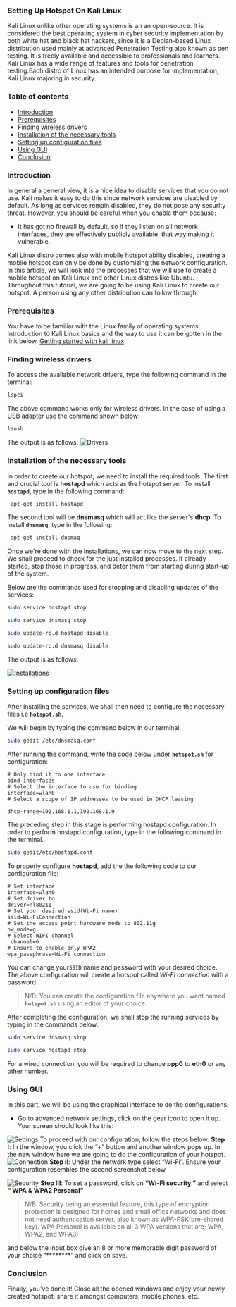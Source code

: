 ﻿###  Setting Up Hotspot On Kali Linux
Kali Linux unlike other operating systems is an an open-source. 
It is considered the best operating system in cyber security implementation by both white hat and black hat hackers, since it is a Debian-based Linux distribution used mainly at advanced Penetration Testing also known as pen testing.
It is freely available and accessible to professionals and learners.
Kali Linux has a wide range of features and tools for penetration testing.Each distro of Linux has an intended purpose for implementation, Kali Linux majoring in security.


### Table of contents
- [Introduction](#introduction)
- [Prerequisites](#prerequisites)
- [Finding wireless drivers](#finding-wireless-drivers)
- [Installation of the necessary tools](#installation-of-the-necessary-tools)
- [Setting up configuration files](#setting-up-configuration-files)
- [Using GUI](#using-gui)
- [Conclusion](#conclusion)

### Introduction

In general a general view, it is a nice idea to disable services that you do not use. Kali makes it easy to do this since network services are disabled by default.
As long as services remain disabled, they do not pose any security threat. However, you should be careful when you enable them because:
- It has got no firewall by default, so if they listen on all network interfaces, they are effectively publicly available, that way making it vulnerable.

Kali Linux distro comes also with mobile hotspot ability disabled, creating a mobile hotspot can only be done by customizing the network configuration.
In this article, we will look into the processes that we will use to create a mobile  hotspot on Kali Linux and other Linux distros like Ubuntu. Throughout this tutorial, we are going to be using Kali Linux to create our hotspot. A person using any other distribution can follow through.

### Prerequisites

You have to be familiar with the Linux family of operating systems.
Introduction to Kali Linux basics and the way to use it can be gotten in the link below.
[Getting started with kali linux](/engineering-education/getting-started-with-kali-linux/)

### Finding wireless drivers

To access the available network drivers, type the following command in the terminal: 
```bash
lspci
```
The above command works only for wireless drivers.
In the case of using a USB adapter use the command shown below:
 ```bash
 lsusb
 ```
 The output is as follows:
 ![Drivers](/engineering-education/setting-up-hotspot-on-kali-linux/drivers.png)
### Installation of the necessary tools
In order to create our hotspot, we need to install the required tools. The first and crucial tool is **hostapd** which acts as the hotspot server.
To install **`hostapd`**, type in the following command:

```bash
 apt-get install hostapd
 ```
The second tool will be **dnsmasq** which will act like the server's **dhcp**.
 To install **`dnsmasq`**, type in the following:
 
```bash
 apt-get install dnsmaq
 ```
Once we're done with the installations, we can now move to the next step.
We shall proceed to check for the just installed processes. If already started, stop those in progress, and deter them from starting during start-up of the system.

Below are the commands used for stopping and disabling updates of the services:

```bash
sudo service hostapd stop
```
```bash
sudo service dnsmasq stop
```
```bash
sudo update-rc.d hostapd disable
```
```bash
sudo update-rc.d dnsmasq disable
```
The output is as follows:

![Installations](/engineering-education/setting-up-hotspot-on-kali-linux/installations.png)

 ###  Setting up configuration files
After installing the services, we shall then need to configure the necessary files i.e **`hotspot.sh`**.

We will begin by typing the  command below in our terminal.
```bash
sudo gedit /etc/dnsmasq.conf
```
After running the command, write the code below under **`hotspot.sh`** for configuration:
```
# Only bind it to one interface
bind-interfaces
# Select the interface to use for binding
interface=wlan0
# Select a scope of IP addresses to be used in DHCP leasing

dhcp-range=192.168.1.1,192.168.1.9
```
The preceding step in this stage is performing hostapd configuration. 
In order to perform hostapd configuration, type in the following command in the terminal.
```bash
sudo gedit/etc/hostapd.conf
```
To properly configure **hostapd**, add the the following code to our configuration file:
```
# Set interface
interface=wlan0
# Set driver to
driver=nl80211
# Set your desired ssid(Wi-Fi name)
ssid=Wi-FiConnection
# Set the access point hardware mode to 802.11g
hw_mode=g
# Select WIFI channel
 channel=6
# Ensure to enable only WPA2 
wpa_passphrase=Wi-Fi connection
```
You can change  your`SSID` name and password with your desired choice. The above configuration will create a hotspot called *Wi-Fi connection* with  a password.
>N/B:  You can create the configuration file anywhere you want  named  **`hotspot.sh`** using an editor of your choice.

After completing the configuration, we shall stop the running services by  typing in the commands below:
```bash
sudo service dnsmasq stop
```
```bash
sudo service hostapd stop
```
For a wired connection, you will be required to change **ppp0** to **eth0** or any other number.

### Using GUI

In this part, we will be using the graphical interface to do the configurations.
- Go to advanced network settings, click on the gear icon to open it up. Your screen should look like this: 

![Settings](/engineering-education/setting-up-hotspot-on-kali-linux/settings.png)
To proceed with our configuration, follow the steps below:
**Step I**: In the window, you click the “+”  button and another window pops up.
In the new window here we are going to do the configuration of your hotspot.
![Connection](/engineering-education/setting-up-hotspot-on-kali-linux/connection.png)
**Step II**: Under the network type select “Wi-Fi”.
Ensure your configuration resembles the second screenshot  below

![Security](/engineering-education/setting-up-hotspot-on-kali-linux/security.png) 
**Step III**: To set a password, click on **“Wi-Fi security ”** and select **“ WPA & WPA2 Personal”**
>N/B: Security being an essential  feature, this type of encryption protection is designed for homes and small office networks and does not need authentication server, also  known as WPA-PSK(pre-shared key). WPA Personal is available on all 3 WPA versions that are; WPA, WPA2, and WPA3) 

and below the input box give an 8 or more memorable digit password of your choice “********” and click on save.

### Conclusion

Finally, you've done it! Close all the opened windows and enjoy your newly created hotspot, share it amongst computers, mobile phones, etc.
